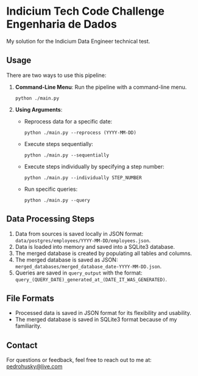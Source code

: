 # Indicium Tech Code Challenge Engenharia de Dados

My solution for the Indicium Data Engineer technical test.

## Usage

There are two ways to use this pipeline:

1. **Command-Line Menu**: Run the pipeline with a command-line menu.
    ```
    python ./main.py
    ```

2. **Using Arguments**:
    - Reprocess data for a specific date:
        ```
        python ./main.py --reprocess (YYYY-MM-DD)
        ```
    - Execute steps sequentially:
        ```
        python ./main.py --sequentially
        ```
    - Execute steps individually by specifying a step number:
        ```
        python ./main.py --individually STEP_NUMBER
        ```
    - Run specific queries:
        ```
        python ./main.py --query
        ```

## Data Processing Steps

1. Data from sources is saved locally in JSON format: `data/postgres/employees/YYYY-MM-DD/employees.json`.
2. Data is loaded into memory and saved into a SQLite3 database.
3. The merged database is created by populating all tables and columns.
4. The merged database is saved as JSON: `merged_databases/merged_database_date-YYYY-MM-DD.json`.
5. Queries are saved in `query_output` with the format: `query_(QUERY_DATE)_generated_at_(DATE_IT_WAS_GENERATED)`.

## File Formats

- Processed data is saved in JSON format for its flexibility and usability.
- The merged database is saved in SQLite3 format because of my familiarity.

## Contact

For questions or feedback, feel free to reach out to me at: pedrohusky@live.com

